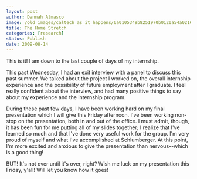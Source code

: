 ```yaml
---
layout: post
author: Dannah Almasco
image: /old_images/caltech_as_it_happens/6a0105349b8251970b0120a54a0216970c.jpg
title: The Home Stretch
categories: [research]
status: Publish
date: 2009-08-14
---
```



This is it! I am down to the last couple of days of my internship.

This past Wednesday, I had an exit interview with a panel to discuss
this past summer. We talked about the project I worked on, the overall
internship experience and the possibility of future employment after I
graduate. I feel really confident about the interview, and had many positive things to say about my experience and the internship program.

During these past few days, I have been working hard on my final presentation which I will give this Friday afternoon. I've been working non-stop on the presentation, both in and out of the office. I must admit, though, it has been fun for me putting all of my slides together; I realize that I've learned so much and that I've done very useful work for the group. I'm very proud of myself and what I've accomplished at Schlumberger. At this point, I'm more excited and anxious to give the presentation than nervous--which is a good thing!

BUT! It's not over until it's over, right? Wish me luck on my presentation this Friday, y'all! Will let you know how it goes!

